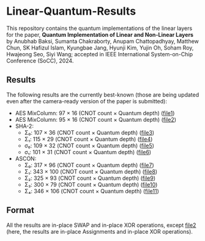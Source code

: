 # Linear-Quantum-Results
This repository contains the quantum implementations of the linear layers for the paper, **Quantum Implementation of Linear and Non-Linear Layers** by Anubhab Baksi, Sumanta Chakraborty, Anupam Chattopadhyay, Matthew Chun, SK Hafizul Islam, Kyungbae Jang, Hyunji Kim, Yujin Oh, Soham Roy, Hwajeong Seo, Siyi Wang; accepted in IEEE International System-on-Chip Conference (SoCC), 2024.

## Results
The following results are the currently best-known (those are being updated even after the camera-ready version of the paper is submitted):

* AES MixColumn: 97 × 16 (CNOT count × Quantum depth) ([file1](./AES/aes_mixcol-97xor-16qdepth-slp.txt))
* AES MixColumn: 95 × 16 (CNOT count × Quantum depth) ([file2](./AES/aes_mixcol-95xor-16qdepth-slp.txt))
* SHA-2:
    * Σ₀: 107 × 36 (CNOT count × Quantum depth) ([file3](./SHA-2/sha2_SIGMA_0-107xor-36qdepth.txt))
    * Σ₁: 115 × 29 (CNOT count × Quantum depth) ([file4](./SHA-2/sha2_SIGMA_1-115xor-29qdepth.txt))
    * σ₀: 109 × 32 (CNOT count × Quantum depth) ([file5](./SHA-2/sha2_SIGMA0-109xor-32qdepth.txt))
    * σ₁: 101 × 31 (CNOT count × Quantum depth) ([file6](./SHA-2/sha2_SIGMA1-101xor-31qdepth.txt))
* ASCON:
    * Σ₀: 317 × 96 (CNOT count × Quantum depth) ([file7](./ASCON/ascon_SIGMA_0-317xor-96qdepth.txt))
    * Σ₁: 343 × 100 (CNOT count × Quantum depth) ([file8](./ASCON/ascon_SIGMA_1-343xor-100qdepth.txt))
    * Σ₂: 325 × 93 (CNOT count × Quantum depth) ([file9](./ASCON/ascon_SIGMA_2-325xor-93qdepth.txt))
    * Σ₃: 300 × 79 (CNOT count × Quantum depth) ([file10](./ASCON/ascon_SIGMA_3-300xor-79qdepth.txt))
    * Σ₄: 346 × 106 (CNOT count × Quantum depth) ([file11](./ASCON/ascon_SIGMA_4-346xor-106qdepth.txt))
    
## Format
All the results are in-place SWAP and in-place XOR operations, except [file2](./AES/aes_mixcol-95xor-16qdepth-slp.txt) (here, the results are in-place Assignments and in-place XOR operations).

